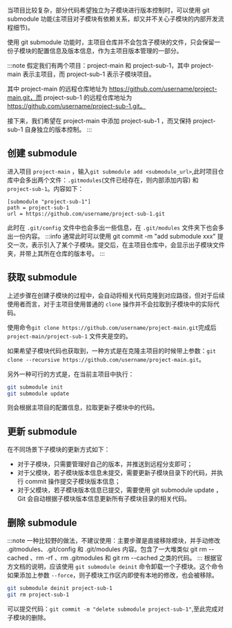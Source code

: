 当项目比较复杂，部分代码希望独立为子模块进行版本控制时，可以使用 git submodule 功能(主项目对子模块有依赖关系，却又并不关心子模块的内部开发流程细节)。

使用 git submodule 功能时，主项目仓库并不会包含子模块的文件，只会保留一份子模块的配置信息及版本信息，作为主项目版本管理的一部分。

:::note
假定我们有两个项目：project-main 和 project-sub-1，其中 project-main 表示主项目，而 project-sub-1 表示子模块项目。

其中 project-main 的远程仓库地址为 https://github.com/username/project-main.git，而 project-sub-1 的远程仓库地址为 https://github.com/username/project-sub-1.git。

接下来，我们希望在 project-main 中添加 project-sub-1 ，而又保持 project-sub-1 自身独立的版本控制。
:::

## 创建 submodule

进入项目 `project-main` ，输入`git submodule add <submodule_url>`,此时项目仓库中会多出两个文件：`.gitmodules`(文件已经存在，则内部添加内容) 和 `project-sub-1`。内容如下：

```log
[submodule "project-sub-1"]
path = project-sub-1
url = https://github.com/username/project-sub-1.git
```

此时在 `.git/config` 文件中也会多出一些信息，在 `.git/modules` 文件夹下也会多出一份内容。
:::info
通常此时可以使用 git commit -m "add submodule xxx" 提交一次，表示引入了某个子模块。提交后，在主项目仓库中，会显示出子模块文件夹，并带上其所在仓库的版本号。
:::

## 获取 submodule

上述步骤在创建子模块的过程中，会自动将相关代码克隆到对应路径，但对于后续使用者而言，对于主项目使用普通的 `clone` 操作并不会拉取到子模块中的实际代码。

使用命令`git clone https://github.com/username/project-main.git`完成后 `project-main/project-sub-1` 文件夹是空的。

如果希望子模块代码也获取到，一种方式是在克隆主项目的时候带上参数：`git clone --recursive https://github.com/username/project-main.git`。

另外一种可行的方式是，在当前主项目中执行：

```bash
git submodule init
git submodule update
```

则会根据主项目的配置信息，拉取更新子模块中的代码。

## 更新 submodule

在不同场景下子模块的更新方式如下：

- 对于子模块，只需要管理好自己的版本，并推送到远程分支即可；
- 对于父模块，若子模块版本信息未提交，需要更新子模块目录下的代码，并执行 commit 操作提交子模块版本信息；
- 对于父模块，若子模块版本信息已提交，需要使用 git submodule update ，Git 会自动根据子模块版本信息更新所有子模块目录的相关代码。

## 删除 submodule

:::note
一种比较野的做法，不建议使用：主要步骤是直接移除模块，并手动修改 .gitmodules、.git/config 和 .git/modules 内容。包含了一大堆类似 git rm --cached <sub-module>、rm -rf <sub-moduel>、rm .gitmodules 和 git rm --cached 之类的代码。
:::
根据官方文档的说明，应该使用 `git submodule deinit` 命令卸载一个子模块。这个命令如果添加上参数 `--force`，则子模块工作区内即使有本地的修改，也会被移除。

```bash
git submodule deinit project-sub-1
git rm project-sub-1
```

可以提交代码：`git commit -m "delete submodule project-sub-1"`,至此完成对子模块的删除。
